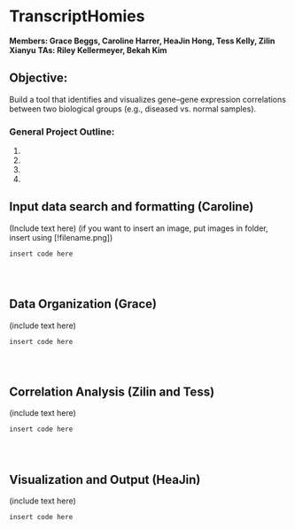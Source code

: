 # TranscriptHomies

**Members: Grace Beggs, Caroline Harrer, HeaJin Hong, Tess Kelly, Zilin Xianyu**
**TAs: Riley Kellermeyer, Bekah Kim**


## Objective: 
Build a tool that identifies and visualizes gene–gene expression correlations between two biological groups (e.g., diseased vs. normal samples).

### General Project Outline: 

1. 
2.
3.
4.

## Input data search and formatting (Caroline)

(Include text here)
(if you want to insert an image, put images in folder, insert using [!filename.png])

```
insert code here




```


## Data Organization (Grace)

(include text here)

```
insert code here




```


## Correlation Analysis (Zilin and Tess)

(include text here)

```
insert code here




```

## Visualization and Output (HeaJin)

(include text here)

```
insert code here




```










